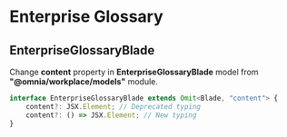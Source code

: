 # Enterprise Glossary

## EnterpriseGlossaryBlade
Change **content** property in **EnterpriseGlossaryBlade** model from **"@omnia/workplace/models"** module.

```ts
interface EnterpriseGlossaryBlade extends Omit<Blade, "content"> {
    content?: JSX.Element; // Deprecated typing
    content?: () => JSX.Element; // New typing
}
```
